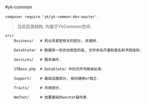 #yk-common

`composer require 'yk/yk-common:dev-master'`.  

> 当前目录结构, 均属于YkCommon空间.

```
src/  
    Business/   # 和业务紧密相关的部分, 非通用.  

    DataState/  # 数据库一些状态类型的值, 文件命名尽量和表名和字段挂钩.  

    Services/   # 服务操作.  

    STBase.php  # DataState/ 中的文件均继承此类.  

    Support/    # 基础设施部分, 相对通用or独立.  

    Traits/     # 共用部分.  

    WeChat/     # 放置基础的wechat操作类.  

```
